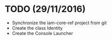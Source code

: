 # TODO (29/11/2016)
* Synchronize the iam-core-ref project from git
* Create the class Identity
* Create the Console Launcher
